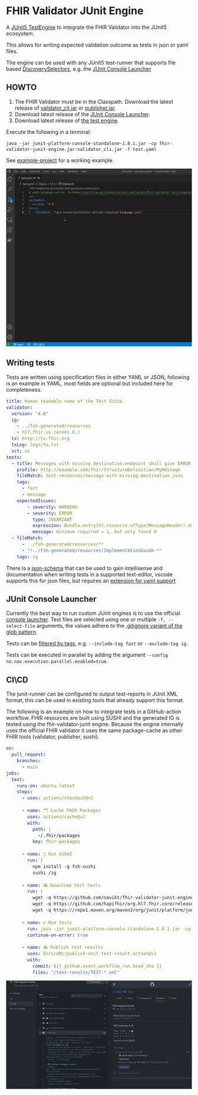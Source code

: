 # FHIR Validator JUnit Engine

A [JUnit5 TestEngine](https://software-matters.net/posts/custom-test-engine/) to integrate the FHIR Validator into the JUnit5 ecosystem.

This allows for writing expected validation outcome as tests in json or yaml files.

The engine can be used with any JUnit5 test-runner that supports file based [DiscoverySelectors](https://junit.org/junit5/docs/5.8.1/api/org.junit.platform.engine/org/junit/platform/engine/DiscoverySelector.html), e.g. the [JUnit Console Launcher](https://junit.org/junit5/docs/current/user-guide/#running-tests-console-launcher)


## HOWTO
1. The FHIR Validator must be in the Classpath. Download the latest release of [validator_cli.jar](https://github.com/hapifhir/org.hl7.fhir.core/releases/latest/download/validator_cli.jar) or [publisher.jar](https://github.com/HL7/fhir-ig-publisher/releases/latest/download/publisher.jar).
2. Download latest release of the [JUnit Console Launcher](https://repo1.maven.org/maven2/org/junit/platform/junit-platform-console-standalone/1.8.1/junit-platform-console-standalone-1.8.1.jar).
3. Download latest release of [the test engine](https://github.com/navikt/fhir-validator-junit-engine/releases/latest/download/fhir-validator-junit-engine.jar).

Execute the following in a terminal:
```
java -jar junit-platform-console-standalone-1.8.1.jar -cp fhir-validator-junit-engine.jar:validator_cli.jar -f test.yaml
```

See [example-project](example-project) for a working example.

![demo](docs/demo.gif)

## Writing tests
Tests are written using specification files in either YAML or JSON, following is an example in YAML, most fields are optional but included here for completeness.

```yaml
title: Human readable name of the Test Suite.
validator:
  version: "4.0"
  ig:
    - ../fsh-generated/resources
    - hl7.fhir.us.core#1.0.1
  tx: http://tx.fhir.org
  txLog: logs/tx.txt
  sct: us
tests:
  - title: Messages with missing destination.endpoint shall give ERROR.
    profile: http://example.com/fhir/StructureDefinition/MyMessage
    fileMatch: test-resources/message-with-missing-destination.json
    tags:
      - fast
      - message
    expectedIssues:
        - severity: WARNING
        - severity: ERROR
          type: INVARIANT
          expression: Bundle.entry[0].resource.ofType(MessageHeader).destination[0].endpoint
          message: minimum required = 1, but only found 0
  - fileMatch:
      - ../fsh-generated/resources/**
      - "!../fsh-generated/resources/ImplementationGuide-*"
    tags: ig

```

There is a [json-schema](test-specification.schema.json) that can be used to gain intellisense and documentation when writing tests in a supported text-editor, vscode supports this for json files, but requires an [extension for yaml support](https://marketplace.visualstudio.com/items?itemName=redhat.vscode-yaml)

## JUnit Console Launcher
Currently the best way to run custom JUnit engines is to use the official [console launcher](https://junit.org/junit5/docs/current/user-guide/#running-tests-console-launcher). Test files are selected using one or multiple `-f, --select-file` arguments, the values adhere to the [.gitignore variant of the glob pattern](https://git-scm.com/docs/gitignore#_pattern_format).

Tests can be [filtered by tags](https://junit.org/junit5/docs/current/user-guide/#running-tests-tags), e.g. `--include-tag fast` or `--exclude-tag ig`.

Tests can be executed in parallel by adding the argument `--config no.nav.execution.parallel.enabled=true`.

## CI\CD
The junit-runner can be configured to output test-reports in JUnit XML format, this can be used in existing tools that already support this format.

The following is an example on how to integrate tests in a GitHub-action workflow. FHIR resources are built using SUSHI and the generated IG is tested using the fhir-validator-junit engine. Because the engine internally uses the official FHIR validator it uses the same package-cache as other FHIR tools (validator, publisher, sushi).

```yaml
on:
  pull_request:
    branches:
      - main
jobs:
  test:
    runs-on: ubuntu-latest
    steps:
      - uses: actions/checkout@v2

      - name: 🗂️ Cache FHIR Packages
        uses: actions/cache@v2
        with:
          path: |
            ~/.fhir/packages
          key: fhir-packages

      - name: 🍣 Run SUSHI
        run: |
          npm install -g fsh-sushi
          sushi /ig

      - name: 📥 Download test tools
        run: |
          wget -q https://github.com/navikt/fhir-validator-junit-engine/releases/latest/download/fhir-validator-junit-engine.jar
          wget -q https://github.com/hapifhir/org.hl7.fhir.core/releases/latest/download/validator_cli.jar
          wget -q https://repo1.maven.org/maven2/org/junit/platform/junit-platform-console-standalone/1.8.1/junit-platform-console-standalone-1.8.1.jar
          
      - name: ✔️ Run tests
        run: java -jar junit-platform-console-standalone-1.8.1.jar -cp fhir-validator-junit-engine.jar:validator_cli.jar -f /tests/*.yaml --reports-dir /test-results
        continue-on-error: true

      - name: 📤 Publish test results
        uses: EnricoMi/publish-unit-test-result-action@v1
        with:
          commit: ${{ github.event.workflow_run.head_sha }}
          files: "/test-results/TEST-*.xml"
```

![gh-action-example](/docs/github-action.png)
